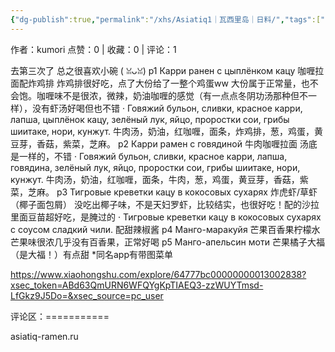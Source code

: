 ```yaml
---
{"dg-publish":true,"permalink":"/xhs/Asiatiq1｜瓦西里岛｜日料/","tags":["rednote","圣彼得堡"]}
---
```


作者：kumori
点赞：0   |   收藏：0   |   评论：1

去第三次了 总之很喜欢小碗 ( ꈍᴗꈍ)
p1 Карри ранен с цыплёнком кацу 咖喱拉面配炸鸡排 炸鸡排很好吃，点了大份给了一整个鸡蛋ww 大份属于正常量，也不会饱。咖喱味不是很浓，微辣，奶油咖喱的感觉（有一点点冬阴功汤那种但不一样），没有虾汤好喝但也不错
· Говяжий бульон, сливки, красное карри, лапша, цыплёнок кацу, зелёный лук, яйцо, проростки сои, грибы шиитаке, нори, кунжут. 牛肉汤，奶油，红咖喱，面条，炸鸡排，葱，鸡蛋，黄豆芽，香菇，紫菜，芝麻。
p2 Карри рамен с говядиной 牛肉咖喱拉面 汤底是一样的，不错
· Говяжий бульон, сливки, красное карри, лапша, говядина, зелёный лук, яйцо, проростки сои, грибы шиитаке, нори, кунжут. 牛肉汤，奶油，红咖喱，面条，牛肉，葱，鸡蛋，黄豆芽，香菇，紫菜，芝麻。
p3 Тигровые креветки кацу в кокосовых сухарях 炸虎虾/草虾（椰子面包屑） 没吃出椰子味，不是天妇罗虾，比较结实，也很好吃！配的沙拉里面豆苗超好吃，是腌过的
· Тигровые креветки кацу в кокосовых сухарях с соусом сладкий чили. 配甜辣椒酱
p4 Манго-маракуйя 芒果百香果柠檬水 芒果味很浓几乎没有百香果，正常好喝
p5 Манго-апельсин моти 芒果橘子大福（是大福！）有点甜
*同名app有带图菜单

https://www.xiaohongshu.com/explore/64777bc00000000013002838?xsec_token=ABd63QmURN6WFQYgKpTIAEQ3-zzWUYTmsd-LfGkz9J5Do=&xsec_source=pc_user

评论区：===========

asiatiq-ramen.ru